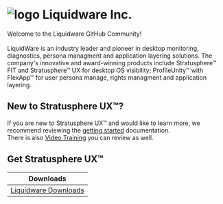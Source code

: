 ![logo][] Liquidware Inc.
====================

Welcome to the Liquidware GitHub Community!<br>
<br>
LiquidWare is an industry leader and pioneer in desktop monitoring, diagnostics, persona managment and application layering  solutions. The company's innovative and award-winning products include Stratusphere™ FIT and Stratusphere™ UX  for desktop OS  visibility; ProfileUnity™ with FlexApp™ for user persona manage, rights managment and application layering.

New to Stratusphere UX™?
------------------

If you are new to Stratusphere UX™ and would like to learn more, we recommend reviewing the [getting started][] documentation. <br>
There is also [Video Training] you can review as well.

[getting started]: https://liquidware.zendesk.com/hc/en-us/articles/210641983-Stratusphere-UX-Documentation
[Video Training]: http://training.liquidware.com/products/stratusphere

Get Stratusphere UX™
--------------


| Downloads              |
| ---------------------- |
| [Liquidware Downloads][Downloads]   |


[Downloads]: http://www.liquidware.com/download
[logo]: https://avatars3.githubusercontent.com/u/24906944?v=3&s=200




